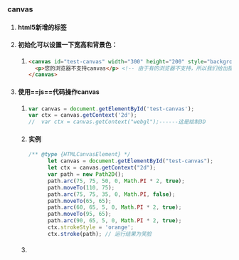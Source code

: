 ### canvas

1. #### html5新增的标签<canvas>

2. #### 初始化可以设置一下宽高和背景色：

   1. ```html
      <canvas id="test-canvas" width="300" height="200" style="background-color:hotpink">
      	<p>您的浏览器不支持canvas</p> <!-- 由于有的浏览器不支持，所以我们给出提示，增加用户体验 -->
      </canvas>
      ```

3. #### 使用==js==代码操作canvas

   1. ```js
      var canvas = document.getElementById('test-canvas');
      var ctx = canvas.getContext('2d');
      //  var ctx = canvas.getContext("webgl");------这是绘制3D
      
      ```

   2. #### 实例

      ```js
      /** @type {HTMLCanvasElement} */
            let canvas = document.getElementById("test-canvas");
            let ctx = canvas.getContext("2d");
            var path = new Path2D();
            path.arc(75, 75, 50, 0, Math.PI * 2, true);
            path.moveTo(110, 75);
            path.arc(75, 75, 35, 0, Math.PI, false);
            path.moveTo(65, 65);
            path.arc(60, 65, 5, 0, Math.PI * 2, true);
            path.moveTo(95, 65);
            path.arc(90, 65, 5, 0, Math.PI * 2, true);
            ctx.strokeStyle = 'orange';
            ctx.stroke(path); // 运行结果为笑脸
      ```

   3. #### 
